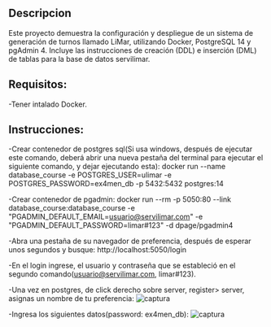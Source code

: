 ## Descripcion
Este proyecto demuestra la configuración y despliegue de un sistema de generación de turnos llamado LiMar, 
utilizando Docker, PostgreSQL 14 y pgAdmin 4.
Incluye las instrucciones de creación (DDL) e inserción (DML) de tablas para la base de datos servilimar.

## Requisitos:
-Tener intalado Docker.

## Instrucciones:
-Crear contenedor de postgres sql(Si usa windows, después de ejecutar este comando, 
deberá abrir una nueva pestaña del terminal para ejecutar el siguiente comando, y dejar ejecutando esta):
docker run --name database_course -e POSTGRES_USER=ulimar -e POSTGRES_PASSWORD=ex4men_db -p 5432:5432 postgres:14

-Crear contenedor de pgadmin:
docker run --rm -p 5050:80 --link database_course:database_course -e "PGADMIN_DEFAULT_EMAIL=usuario@servilimar.com" -e "PGADMIN_DEFAULT_PASSWORD=limar#123" -d dpage/pgadmin4

-Abra una pestaña de su navegador de preferencia, después de esperar unos segundos y busque: 
http://localhost:5050/login

-En el login ingrese, el usuario y contraseña que se estableció en el segundo comando(usuario@servilimar.com, limar#123).

-Una  vez en postgres, de click derecho sobre server, register> server, asignas un nombre de tu preferencia:
![captura](./imagen1.png)

-Ingresa los siguientes datos(password: ex4men_db):
![captura](./imagen2.png)








